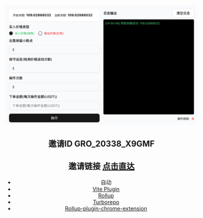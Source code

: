 <div align="center">

<picture>
    <img alt="Logo" src="./docs/app.png" />
</picture>

## 邀请ID GRO_20338_X9GMF

## 邀请链接 [点击直达](https://www.maxweb.black/referral/earn-together/refer-in-hotsummer/claim?hl=zh-CN&ref=GRO_20338_X9GMF&utm_source=default)

- 自动
- [Vite Plugin](https://vitejs.dev/guide/api-plugin.html)
- [Rollup](https://rollupjs.org/guide/en/)
- [Turborepo](https://turbo.build/repo/docs)
- [Rollup-plugin-chrome-extension](https://www.extend-chrome.dev/rollup-plugin)
